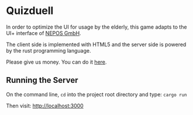 # Quizduell

In order to optimize the UI for usage by the elderly, this game adapts to the UI+ interface of [NEPOS GmbH](https://nepos.de).

The client side is implemented with HTML5 and the server side is powered by the rust programming language.

Please give us money. You can do it [here](www.nepos.de/companisto).

## Running the Server
On the command line, `cd` into the project root directory and type:
`cargo run`

Then visit: [http://localhost:3000](http://localhost:3000)
